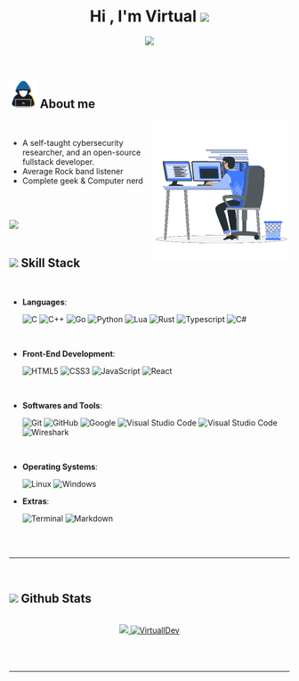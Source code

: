 
<h1 align="center"><b>Hi , I'm Virtual </b><img src="https://media.giphy.com/media/hvRJCLFzcasrR4ia7z/giphy.gif" width="35"></h1>

<p align="center">
  <a href="https://github.com/DenverCoder1/readme-typing-svg"><img src="https://readme-typing-svg.herokuapp.com?font=Time+New+Roman&color=cyan&size=25&center=true&vCenter=true&width=600&height=100&lines=Hi+There++&hearts;++;"></a>
</p>

<br>



	
## <picture><img src = "https://github.com/0xAbdulKhalid/0xAbdulKhalid/raw/main/assets/mdImages/about_me.gif" width = 50px></picture> **About me**

<picture> <img align="right" src="https://github.com/0xAbdulKhalid/0xAbdulKhalid/raw/main/assets/mdImages/Right_Side.gif" width = 250px></picture>

<br>

- A self-taught cybersecurity researcher, and an open-source fullstack developer.
- Average Rock band listener
- Complete geek & Computer nerd 

<br><br>

<img src="https://user-images.githubusercontent.com/73097560/115834477-dbab4500-a447-11eb-908a-139a6edaec5c.gif"><br><br>

## <img src="https://media2.giphy.com/media/QssGEmpkyEOhBCb7e1/giphy.gif?cid=ecf05e47a0n3gi1bfqntqmob8g9aid1oyj2wr3ds3mg700bl&rid=giphy.gif" width ="25"><b> Skill Stack</b>
<br>

<p align="center">

- **Languages**:
	
    ![C](https://img.shields.io/badge/C%20-%232370ED.svg?style=for-the-badge&logo=c&logoColor=white)
    ![C++](https://img.shields.io/badge/C++%20-%2300599C.svg?style=for-the-badge&logo=c%2B%2B&logoColor=white)
    ![Go](https://img.shields.io/badge/Go%20-%2300BFFF.svg?style=for-the-badge&logo=go&logoColor=white)
    ![Python](https://img.shields.io/badge/Python%20-%2314354C.svg?style=for-the-badge&logo=python&logoColor=white)
    ![Lua](https://img.shields.io/badge/Lua%20-%230000CD.svg?style=for-the-badge&logo=lua&logoColor=white)
    ![Rust](https://img.shields.io/badge/Rust%20-%23A52A2A.svg?style=for-the-badge&logo=rust&logoColor=white)
    ![Typescript](https://img.shields.io/badge/Typescript-%2300599C.svg?style=for-the-badge&logo=typescript&logoColor=white)
    ![C#](https://img.shields.io/badge/C%23-%2339AF0D.svg?style=for-the-badge&logo=csharp&logoColor=white)
	
<br>   
    
- **Front-End Development**:
	
   ![HTML5](https://img.shields.io/badge/HTML5%20-%23E34F26.svg?style=for-the-badge&logo=html5&logoColor=white)
   ![CSS3](https://img.shields.io/badge/CSS%20-%231572B6.svg?style=for-the-badge&logo=css&logoColor=white)
   ![JavaScript](https://img.shields.io/badge/JavaScript%20-%23F7DF1E.svg?style=for-the-badge&logo=javascript&logoColor=white)
   ![React](https://img.shields.io/badge/-ReactJs-61DAFB?logo=react&logoColor=white&style=for-the-badge)
	
<br>

	
- **Softwares and Tools**:
	
    ![Git](https://img.shields.io/badge/git-%23F05033.svg?style=for-the-badge&logo=git&logoColor=white)
    ![GitHub](https://img.shields.io/badge/github-%23121011.svg?style=for-the-badge&logo=github&logoColor=white)
    ![Google](https://img.shields.io/badge/google-%234285F4.svg?style=for-the-badge&logo=google&logoColor=white)
    ![Visual Studio Code](https://img.shields.io/badge/Visual%20Studio%20Code-0078d7.svg?style=for-the-badge&logo=visual-studio-code&logoColor=white)
    ![Visual Studio Code](https://img.shields.io/badge/Visual%20Studio-561EA0.svg?style=for-the-badge&logo=visual-studio&logoColor=white)
    ![Wireshark](https://img.shields.io/badge/Wireshark-3395FF?style=for-the-badge&logo=wireshark&logoColor=white)
	
<br>

- **Operating Systems**:
	
    ![Linux](https://img.shields.io/badge/Linux-FCC624?style=for-the-badge&logo=linux&logoColor=white) 
    ![Windows](https://img.shields.io/badge/Windows-00A7FF?style=for-the-badge&logo=windows&logoColor=white) 

	
- **Extras**:
	
    ![Terminal](https://img.shields.io/badge/Terminal-%23054020?style=for-the-badge&logo=gnu-bash&logoColor=white)
    ![Markdown](https://img.shields.io/badge/markdown-%23000000.svg?style=for-the-badge&logo=markdown&logoColor=white)   
	
</p>

<br>
<br>

-----

<br>


## <img src="https://media.giphy.com/media/iY8CRBdQXODJSCERIr/giphy.gif" width="35"><b> Github Stats </b>
<br>

<div align="center">

<a href="https://github.com/VirtuallDev/">
  <img src="https://github-readme-stats.vercel.app/api?username=VirtuallDev&include_all_commits=true&count_private=true&show_icons=true&line_height=20&title_color=7A7ADB&icon_color=2234AE&text_color=D3D3D3&bg_color=0,000000,130F40" width="450"/>
  <img src="https://github-readme-stats.vercel.app/api/top-langs?username=VirtuallDev&show_icons=true&locale=en&layout=compact&line_height=20&title_color=7A7ADB&icon_color=2234AE&text_color=D3D3D3&bg_color=0,000000,130F40" width="375"  alt="VirtuallDev"/>

</a>
</div>

<br>
<br>
<br>

-----
